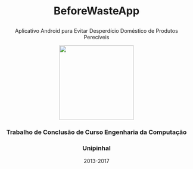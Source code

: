 
# <p align="center">BeforeWasteApp</p>
<p align="center">Aplicativo Android para Evitar Desperdício Doméstico de Produtos Perecíveis</p>

<div align="center">
<img src="https://user-images.githubusercontent.com/88908627/133351187-a16b0d28-384b-4b29-bbc4-a885f5f328de.png" width="200px" height="200px">
</div>
                                                                                                                
<p align="center">
      <h3 align="center">Trabalho de Conclusão de Curso Engenharia da Computação</h3>
    <h3 align="center">Unipinhal</h3>
    <p align="center">
       2013-2017
    <br />
   </p>
<p>
